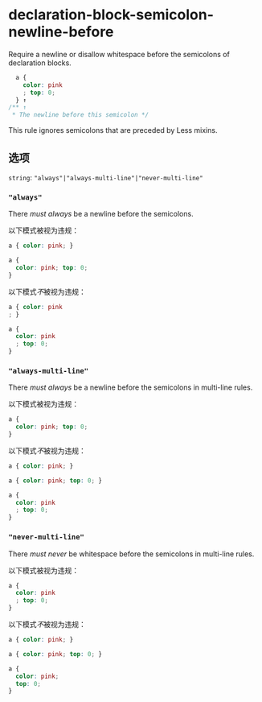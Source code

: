 # declaration-block-semicolon-newline-before

Require a newline or disallow whitespace before the semicolons of declaration blocks.

```css
  a {
    color: pink
    ; top: 0;
  } ↑
/** ↑
 * The newline before this semicolon */
```

This rule ignores semicolons that are preceded by Less mixins.

## 选项

`string`: `"always"|"always-multi-line"|"never-multi-line"`

### `"always"`

There *must always* be a newline before the semicolons.

以下模式被视为违规：

```css
a { color: pink; }
```

```css
a {
  color: pink; top: 0;
}
```

以下模式*不*被视为违规：

```css
a { color: pink
; }
```

```css
a {
  color: pink
  ; top: 0;
}
```

### `"always-multi-line"`

There *must always* be a newline before the semicolons in multi-line rules.

以下模式被视为违规：

```css
a {
  color: pink; top: 0;
}
```

以下模式*不*被视为违规：

```css
a { color: pink; }
```

```css
a { color: pink; top: 0; }
```

```css
a {
  color: pink
  ; top: 0;
}
```

### `"never-multi-line"`

There *must never* be whitespace before the semicolons in multi-line rules.

以下模式被视为违规：

```css
a {
  color: pink
  ; top: 0;
}
```

以下模式*不*被视为违规：

```css
a { color: pink; }
```

```css
a { color: pink; top: 0; }
```

```css
a {
  color: pink;
  top: 0;
}
```
